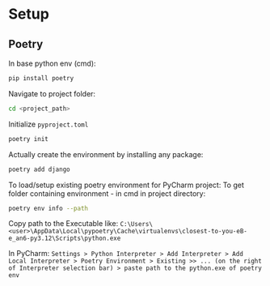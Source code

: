 # Setup
## Poetry
In base python env (cmd):
```bash
pip install poetry
```
Navigate to project folder:
```bash
cd <project_path>
```
Initialize ```pyproject.toml```
```bash
poetry init
```
Actually create the environment by installing any package:
```bash
poetry add django
```

To load/setup existing poetry environment for PyCharm project:
To get folder containing environment - in cmd in project directory:
```bash
poetry env info --path
```
Copy path to the Executable like: ```C:\Users\<user>\AppData\Local\pypoetry\Cache\virtualenvs\closest-to-you-eB-e_an6-py3.12\Scripts\python.exe```

In PyCharm:
```Settings > Python Interpreter > Add Interpreter > Add Local Interpreter > Poetry Environment > Existing >> ... (on the right of Interpreter selection bar) > paste path to the python.exe of poetry env```
